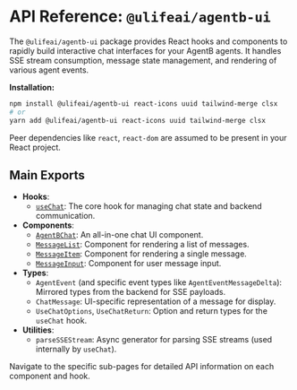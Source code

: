 # API Reference: `@ulifeai/agentb-ui`

The `@ulifeai/agentb-ui` package provides React hooks and components to rapidly build interactive chat interfaces for your AgentB agents. It handles SSE stream consumption, message state management, and rendering of various agent events.

**Installation:**
```bash
npm install @ulifeai/agentb-ui react-icons uuid tailwind-merge clsx
# or
yarn add @ulifeai/agentb-ui react-icons uuid tailwind-merge clsx
```
Peer dependencies like `react`, `react-dom` are assumed to be present in your React project.

## Main Exports

*   **Hooks**:
    *   [`useChat`](./02a-usechat-hook.md): The core hook for managing chat state and backend communication.
*   **Components**:
    *   [`AgentBChat`](./02b-ui-components.md#agentbchat): An all-in-one chat UI component.
    *   [`MessageList`](./02b-ui-components.md#messagelist): Component for rendering a list of messages.
    *   [`MessageItem`](./02b-ui-components.md#messageitem): Component for rendering a single message.
    *   [`MessageInput`](./02b-ui-components.md#messageinput): Component for user message input.
*   **Types**:
    *   `AgentEvent` (and specific event types like `AgentEventMessageDelta`): Mirrored types from the backend for SSE payloads.
    *   `ChatMessage`: UI-specific representation of a message for display.
    *   `UseChatOptions`, `UseChatReturn`: Option and return types for the `useChat` hook.
*   **Utilities**:
    *   `parseSSEStream`: Async generator for parsing SSE streams (used internally by `useChat`).

Navigate to the specific sub-pages for detailed API information on each component and hook. 